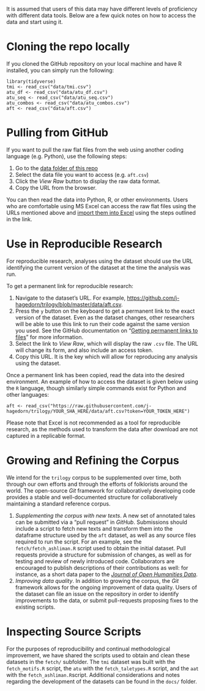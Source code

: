 It is assumed that users of this data may have different levels of
proficiency with different data tools. Below are a few quick notes on
how to access the data and start using it.

# Cloning the repo locally

If you cloned the GitHub repository on your local machine and have R
installed, you can simply run the following:

    library(tidyverse)
    tmi <- read_csv("data/tmi.csv")
    atu_df <- read_csv("data/atu_df.csv")
    atu_seq <- read_csv("data/atu_seq.csv")
    atu_combos <- read_csv("data/atu_combos.csv")
    aft <- read_csv("data/aft.csv")

# Pulling from GitHub

If you want to pull the raw flat files from the web using another coding
language (e.g. Python), use the following steps:

1.  Go to the [data folder of this
    repo](https://github.com/j-hagedorn/trilogy/tree/master/data)
2.  Select the data file you want to access (e.g. `aft.csv`)
3.  Click the *View Raw* button to display the raw data format.
4.  Copy the URL from the browser.

You can then read the data into Python, R, or other environments. Users
who are comfortable using MS Excel can access the raw flat files using
the URLs mentioned above and [import them into
Excel](https://support.office.com/en-za/article/Import-or-export-text-txt-or-csv-files-5250ac4c-663c-47ce-937b-339e391393ba)
using the steps outlined in the link.

# Use in Reproducible Research

For reproducible research, analyses using the dataset should use the URL
identifying the current version of the dataset at the time the analysis
was run.

To get a permanent link for reproducible research:

1.  Navigate to the dataset’s URL. For example,
    <https://github.com/j-hagedorn/trilogy/blob/master/data/aft.csv>.
2.  Press the `y` button on the keyboard to get a permanent link to the
    exact version of the dataset. Even as the dataset changes, other
    researchers will be able to use this link to run their code against
    the same version you used. See the GitHub documentation on “[Getting
    permanent links to
    files](https://docs.github.com/en/github/managing-files-in-a-repository/getting-permanent-links-to-files)”
    for more information.  
3.  Select the link to *View Raw*, which will display the raw `.csv`
    file. The URL will change its form, and also include an access
    token.
4.  Copy this URL. It is the key which will allow for reproducing any
    analysis using the dataset.

Once a permanent link has been copied, read the data into the desired
environment. An example of how to access the dataset is given below
using the `R` language, though similarly simple commands exist for
Python and other languages:

    aft <- read_csv("https://raw.githubusercontent.com/j-hagedorn/trilogy/YOUR_SHA_HERE/data/aft.csv?token=YOUR_TOKEN_HERE")

Please note that Excel is not recommended as a tool for reproducible
research, as the methods used to transform the data after download are
not captured in a replicable format.

# Growing and Refining the Corpus

We intend for the `trilogy` corpus to be supplemented over time, both
through our own efforts and through the efforts of folklorists around
the world. The open-source *Git* framework for collaboratively
developing code provides a stable and well-documented structure for
collaboratively maintaining a standard reference corpus.

1.  *Supplementing the corpus with new texts*. A new set of annotated
    tales can be submitted via a “pull request” in *GitHub*. Submissions
    should include a script to fetch new texts and transform them into
    the dataframe structure used by the `aft` dataset, as well as any
    source files required to run the script. For an example, see the
    `fetch/fetch_ashliman.R` script used to obtain the initial dataset.
    Pull requests provide a structure for submission of changes, as well
    as for testing and review of newly introduced code. Collaborators
    are encouraged to publish descriptions of their contributions as
    well: for instance, as a short data paper to the [*Journal of Open
    Humanities Data*](https://openhumanitiesdata.metajnl.com/).
2.  *Improving data quality*. In addition to growing the corpus, the
    *Git* framework allows for the ongoing improvement of data quality.
    Users of the dataset can file an issue on the repository in order to
    identify improvements to the data, or submit pull-requests proposing
    fixes to the existing scripts.

# Inspecting Source Scripts

For the purposes of reproducibility and continual methodological
improvement, we have shared the scripts used to obtain and clean these
datasets in the `fetch/` subfolder. The `tmi` dataset was built with the
`fetch_motifs.R` script, the `atu` with the `fetch_taletypes.R` script,
and the `aat` with the `fetch_ashliman.R`script. Additional
considerations and notes regarding the development of the datasets can
be found in the `docs/` folder.
